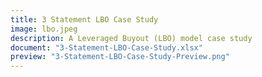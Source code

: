```yaml
---
title: 3 Statement LBO Case Study
image: lbo.jpeg
description: A Leveraged Buyout (LBO) model case study 
document: "3-Statement-LBO-Case-Study.xlsx"
preview: "3-Statement-LBO-Case-Study-Preview.png"
---
```

